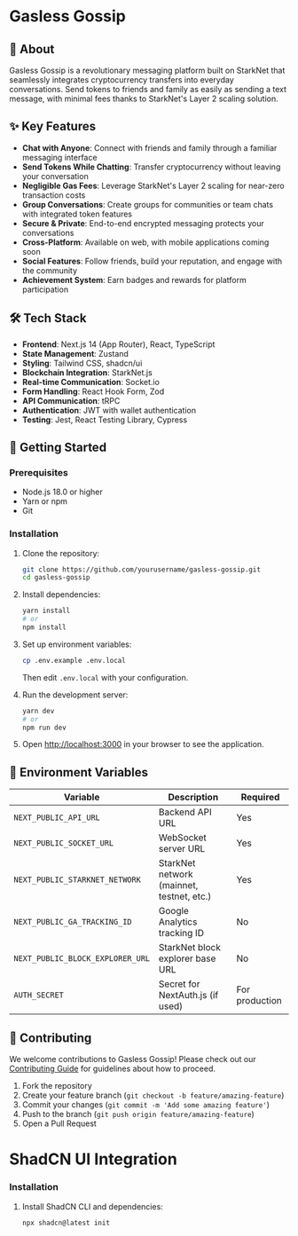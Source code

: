 # Gasless Gossip

## 🚀 About

Gasless Gossip is a revolutionary messaging platform built on StarkNet that seamlessly integrates cryptocurrency transfers into everyday conversations. Send tokens to friends and family as easily as sending a text message, with minimal fees thanks to StarkNet's Layer 2 scaling solution.

## ✨ Key Features

- **Chat with Anyone**: Connect with friends and family through a familiar messaging interface
- **Send Tokens While Chatting**: Transfer cryptocurrency without leaving your conversation
- **Negligible Gas Fees**: Leverage StarkNet's Layer 2 scaling for near-zero transaction costs
- **Group Conversations**: Create groups for communities or team chats with integrated token features
- **Secure & Private**: End-to-end encrypted messaging protects your conversations
- **Cross-Platform**: Available on web, with mobile applications coming soon
- **Social Features**: Follow friends, build your reputation, and engage with the community
- **Achievement System**: Earn badges and rewards for platform participation

## 🛠️ Tech Stack

- **Frontend**: Next.js 14 (App Router), React, TypeScript
- **State Management**: Zustand
- **Styling**: Tailwind CSS, shadcn/ui
- **Blockchain Integration**: StarkNet.js
- **Real-time Communication**: Socket.io
- **Form Handling**: React Hook Form, Zod
- **API Communication**: tRPC
- **Authentication**: JWT with wallet authentication
- **Testing**: Jest, React Testing Library, Cypress

## 🏁 Getting Started

### Prerequisites

- Node.js 18.0 or higher
- Yarn or npm
- Git

### Installation

1. Clone the repository:
   ```bash
   git clone https://github.com/yourusername/gasless-gossip.git
   cd gasless-gossip
   ```

2. Install dependencies:
   ```bash
   yarn install
   # or
   npm install
   ```

3. Set up environment variables:
   ```bash
   cp .env.example .env.local
   ```
   Then edit `.env.local` with your configuration.

4. Run the development server:
   ```bash
   yarn dev
   # or
   npm run dev
   ```

5. Open [http://localhost:3000](http://localhost:3000) in your browser to see the application.

## 🔧 Environment Variables

| Variable | Description | Required |
|----------|-------------|----------|
| `NEXT_PUBLIC_API_URL` | Backend API URL | Yes |
| `NEXT_PUBLIC_SOCKET_URL` | WebSocket server URL | Yes |
| `NEXT_PUBLIC_STARKNET_NETWORK` | StarkNet network (mainnet, testnet, etc.) | Yes |
| `NEXT_PUBLIC_GA_TRACKING_ID` | Google Analytics tracking ID | No |
| `NEXT_PUBLIC_BLOCK_EXPLORER_URL` | StarkNet block explorer base URL | No |
| `AUTH_SECRET` | Secret for NextAuth.js (if used) | For production |

## 👥 Contributing

We welcome contributions to Gasless Gossip! Please check out our [Contributing Guide](CONTRIBUTING.md) for guidelines about how to proceed.

1. Fork the repository
2. Create your feature branch (`git checkout -b feature/amazing-feature`)
3. Commit your changes (`git commit -m 'Add some amazing feature'`)
4. Push to the branch (`git push origin feature/amazing-feature`)
5. Open a Pull Request



# ShadCN UI Integration

### Installation
1. Install ShadCN CLI and dependencies:
   ```bash
   npx shadcn@latest init